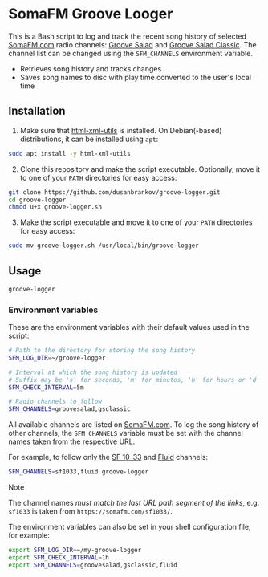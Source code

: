 # SomaFM Groove Looger

This is a Bash script to log and track the recent song history of selected [SomaFM.com](https://somafm.com/) radio channels: [Groove Salad](https://somafm.com/groovesalad/) and [Groove Salad Classic](https://somafm.com/gsclassic/). The channel list can be changed using the `SFM_CHANNELS` environment variable.

- Retrieves song history and tracks changes
- Saves song names to disc with play time converted to the user's local time

## Installation

1. Make sure that [html-xml-utils](https://www.w3.org/Tools/HTML-XML-utils/) is installed. On Debian(-based) distributions, it can be installed using `apt`:

```sh
sudo apt install -y html-xml-utils
```

2. Clone this repository and make the script executable. Optionally, move it to one of your `PATH` directories for easy access:

```sh
git clone https://github.com/dusanbrankov/groove-logger.git
cd groove-logger
chmod u+x groove-logger.sh
```

3. Make the script executable and move it to one of your `PATH` directories for easy access:

```sh
sudo mv groove-logger.sh /usr/local/bin/groove-logger
```

## Usage

```sh
groove-logger
```

### Environment variables

These are the environment variables with their default values used in the script:

```sh
# Path to the directory for storing the song history
SFM_LOG_DIR=~/groove-logger

# Interval at which the song history is updated
# Suffix may be 's' for seconds, 'm' for minutes, 'h' for hours or 'd' for days
SFM_CHECK_INTERVAL=5m

# Radio channels to follow
SFM_CHANNELS=groovesalad,gsclassic
```

All available channels are listed on [SomaFM.com](https://somafm.com/). To log the song history of other channels, the `SFM_CHANNELS` variable must be set with the channel names taken from the respective URL.

For example, to follow only the [SF 10-33](https://somafm.com/sf1033/) and [Fluid](https://somafm.com/fluid/) channels:

```sh
SFM_CHANNELS=sf1033,fluid groove-logger
```

> [!NOTE]
> The channel names *must match the last URL path segment of the links*, e.g. `sf1033` is taken from `https://somafm.com/sf1033/`.

The environment variables can also be set in your shell configuration file, for example:

```sh
export SFM_LOG_DIR=~/my-groove-logger
export SFM_CHECK_INTERVAL=1h
export SFM_CHANNELS=groovesalad,gsclassic,fluid
```
